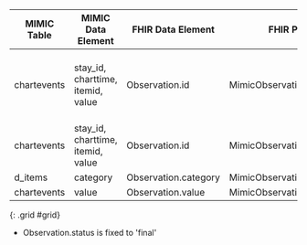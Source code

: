 |MIMIC Table|MIMIC Data Element|FHIR Data Element|FHIR Profile|Notes|
|---|---|---|---|---|
|chartevents|stay_id, charttime, itemid, value|Observation.id|MimicObservationChartevents|Id is concatenation of mimic data elements and converted to UUID5|
|chartevents|stay_id, charttime, itemid, value|Observation.id|MimicObservationChartevents|Identifier is concatenation of mimic data elements|
|d_items|category|Observation.category|MimicObservationChartevents||
|chartevents|value|Observation.value|MimicObservationChartevents||

{: .grid #grid}

* Observation.status is fixed to 'final'
